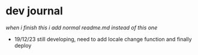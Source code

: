 # dev journal
<i>when i finish this i add normal readme.md instead of this one</i>

- 19/12/23 still developing, need to add locale change function and finally deploy
 
